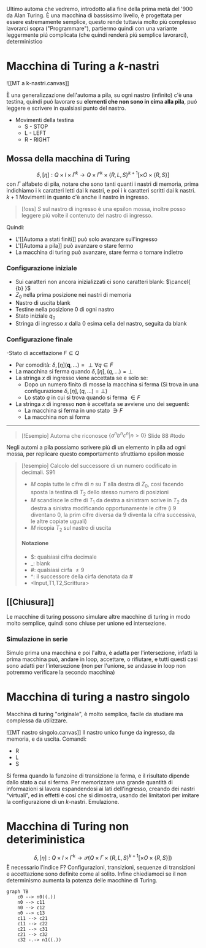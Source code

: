 Ultimo automa che vedremo, introdotto alla fine della prima metà del '900 da Alan Turing.
È una macchina di bassissimo livello, è progettata per essere estremamente semplice, questo rende tuttavia molto piú complesso lavorarci sopra ("Programmare"), partiermo quindi con una variante leggermente piú complicata (che quindi renderà piú semplice lavorarci), deterministico

# Macchina di Turing a $k$-nastri

![[MT a k-nastri.canvas]]

È una generalizzazione dell'automa a pila, su ogni nastro (infinito) c'è una testina, quindi puó lavorare su **elementi che non sono in cima alla pila**, puó leggere e scrivere in qualsiasi punto del nastro. 

- Movimenti della testina
	- S - STOP
	- L - LEFT
	- R - RIGHT


## Mossa della macchina di Turing
$$
\delta,[\eta]: Q\times I \times \Gamma^k \to Q \times \Gamma^k \times \left\{ R,L,S \right\}^{k+1}[\times O \times \left\{ R,S \right\} ] 
$$
con $\Gamma$ alfabeto di pila, notare che sono tanti quanti i nastri di memoria, prima indichiamo i k caratteri letti dai k nastri, e poi i k caratteri scritti dai k nastri.
$k+1$ Movimenti in quanto c'è anche il nastro in ingresso.

>[!oss]
>$S$ sul nastro di ingresso è una epsilon mossa, inoltre posso leggere piú volte il contenuto del nastro di ingresso.

Quindi:
- L'[[Automa a stati finiti]] può solo avanzare sull'ingresso
- L'[[Automa a pila]] può avanzare o stare fermo
- La macchina di turing può avanzare, stare ferma o tornare indietro

### Configurazione iniziale
- Sui caratteri non ancora inizializzati ci sono caratteri blank: $\cancel{ {b} }$
- $Z_{0}$ nella prima posizione nei nastri di memoria
- Nastro di uscita blank
- Testine nella posizione 0 di ogni nastro
- Stato iniziale $q_{0}$
- Stringa di ingresso $x$ dalla $0$ esima cella del nastro, seguita da blank


### Configurazione finale
-Stato di accettazione $F \subseteq Q$
- Per comodità: $\delta,[\eta] (\mathbf{q},\dots)=\perp \forall q \in F$
- La macchina si ferma quando $\delta,[\eta],(q,\dots) = \perp$
- La stringa $x$ di ingresso viene accettata se e solo se:
	- Dopo un numero finito di mosse la macchina si ferma (Si trova in una configurazione $\delta,[\eta],(q,\dots)= \perp$)
	- Lo stato $q$ in cui si trova quando si ferma $\in F$
- La stringa $x$ di ingresso **non** è accettata se avviene uno dei seguenti:
	- La macchina si ferma in uno stato $\ni F$
	- La macchina non si forma

----
>[!Esempio]
>Automa che riconosce $\left\{ a^nb^nc^n | n > 0 \right\}$
>Slide 88 #todo 

Negli automi a pila possiamo scrivere piú di un elemento in pila ad ogni mossa, per replicare questo comportamento sfruttiamo epsilon mosse

>[!esempio]
>Calcolo del successore di un numero codificato in decimali. S91
>
>- $M$ copia tutte le cifre di $n$ su $T$ alla destra di $Z_{0}$, cosi facendo sposta la testina di $T_{2}$ dello stesso numero di posizioni
>- $M$ scandisce le cifre di $T_{1}$ da destra a sinistram scrive in $T_{2}$ da destra a sinistra modificando opportunamente le cifre (i 9 diventano 0, la prim cifre diversa da 9 diventa la cifra successiva, le altre copiate uguali)
>- $M$ ricopia $T_{2}$ sul nastro di uscita
>
> #### Notazione
> - $: qualsiasi cifra decimale
> - \_: blank
> - \#: qualsiasi cirfa $\neq 9$
> - \^: il successore della cirfa denotata da # 
>  - <Input,T1,T2,Scrittura>


## [[Chiusura]]
Le macchine di turing possono simulare altre macchine di turing in modo molto semplice, quindi sono chiuse per unione ed intersezione.

### Simulazione in serie
Simulo prima una macchina e poi l'altra, è adatta per l'intersezione, infatti la prima macchina puó, andare in loop, accettare, o rifiutare, e tutti questi casi sono adatti per l'intersezione (non per l'unione, se andasse in loop non potremmo verificare la secondo macchina)

# Macchina di turing a nastro singolo
Macchina di turing "originale", è molto semplice, facile da studiare ma complessa da utilizzare.

![[MT nastro singolo.canvas]]
Il nastro unico funge da ingresso, da memoria, e da uscita.
Comandi:
- R
- L
- S

Si ferma quando la funzoine di transizione la ferma, e il risultato dipende dallo stato a cui si ferma.
Per memorizzare una grande quantità di informazioni si lavora espandendosi ai lati dell'ingresso, creando dei nastri "virtuali", ed in effetti è cosí che si dimostra, usando dei limitatori per imitare la configurazione di un $k$-nastri. Emulazione.


# Macchina di Turing non deteriministica
$$
\delta, [\eta] : Q \times I \times \Gamma^k \to \mathcal{P}(Q \times \Gamma \times \left\{ R,L,S \right\}^{k+1} [\times O \times \left\{ R,S \right\} ]  )
$$
È necessario l'indice F?
Configurazioni, transizioni, sequenze di transizioni e accettazione sono definite come al solito.
Infine chiediamoci se il non determinismo aumenta la potenza delle macchine di Turing.

```mermaid
graph TB
	c0 --> n0((.))
	n0 --> c11
	n0 --> c12
	n0 --> c13
	c11 --> c21
	c11 --> c22
	c21 --> c31
	c21 --> c32
	c32 -.-> n1((.))
	
```
